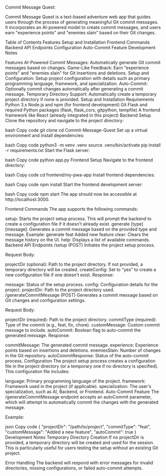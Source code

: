 Commit Message Quest:

Commit Message Quest is a text-based adventure web app that guides users through the process of generating meaningful Git commit messages. It incorporates an AI-powered model to create commit messages, and users earn "experience points" and "enemies slain" based on their Git changes.

Table of Contents
Features
Setup and Installation
Frontend Commands
Backend API Endpoints
Configuration
Auto-Commit Feature
Development Notes

Features
AI-Powered Commit Messages: Automatically generate Git commit messages based on changes.
Game-Like Feedback: Earn "experience points" and "enemies slain" for Git insertions and deletions.
Setup and Configuration: Setup project configuration with details such as primary programming language, framework, and specialization.
Auto-Commit: Optionally commit changes automatically after generating a commit message.
Temporary Directory Support: Automatically create a temporary project directory if none is provided.
Setup and Installation
Requirements
Python 3.x
Node.js and npm (for frontend development)
Git
Flask and required Python packages (flask, flask_cors, gitpython, tempfile)
A frontend framework like React (already integrated in this project)
Backend Setup
Clone the repository and navigate to the project directory:

bash
Copy code
git clone <repository-url>
cd Commit-Message-Quest
Set up a virtual environment and install dependencies:

bash
Copy code
python3 -m venv .venv
source .venv/bin/activate
pip install -r requirements.txt
Start the Flask server:

bash
Copy code
python app.py
Frontend Setup
Navigate to the frontend directory:

bash
Copy code
cd frontend/my-pwa-app
Install frontend dependencies:

bash
Copy code
npm install
Start the frontend development server:

bash
Copy code
npm start
The app should now be accessible at http://localhost:3000.

Frontend Commands
The app supports the following commands:

setup: Starts the project setup process. This will prompt the backend to create a configuration file if it doesn't already exist.
generate [type] [message]: Generates a commit message based on the provided type and message.
Example: generate feat Added new feature
clear: Clears the message history on the UI.
help: Displays a list of available commands.
Backend API Endpoints
/setup (POST)
Initiates the project setup process.

Request Body:

projectDir (optional): Path to the project directory. If not provided, a temporary directory will be created.
createConfig: Set to "yes" to create a new configuration file if one doesn't exist.
Response:

message: Status of the setup process.
config: Configuration details for the project.
projectDir: Path to the project directory used.
/generateCommitMessage (POST)
Generates a commit message based on Git changes and configuration settings.

Request Body:

projectDir (required): Path to the project directory.
commitType (required): Type of the commit (e.g., feat, fix, chore).
customMessage: Custom commit message to include.
autoCommit: Boolean flag to auto-commit the generated message.
Response:

commitMessage: The generated commit message.
experience: Experience points based on insertions and deletions.
enemiesSlain: Number of changes in the Git repository.
autoCommitResponse: Status of the auto-commit process.
Configuration
The project setup process creates a configuration file in the project directory (or a temporary one if no directory is specified). This configuration file includes:

language: Primary programming language of the project.
framework: Framework used in the project (if applicable).
specialization: The user's specialization, such as AI, Backend, or Frontend.
Auto-Commit Feature
The /generateCommitMessage endpoint accepts an autoCommit parameter, which will attempt to automatically commit the changes with the generated message.

Example:

json
Copy code
{
  "projectDir": "/path/to/project",
  "commitType": "feat",
  "customMessage": "Added a new feature",
  "autoCommit": true
}
Development Notes
Temporary Directory Creation
If no projectDir is provided, a temporary directory will be created and used for the session. This is particularly useful for users testing the setup without an existing Git project.

Error Handling
The backend will respond with error messages for invalid directories, missing configurations, or failed auto-commit attempts.
